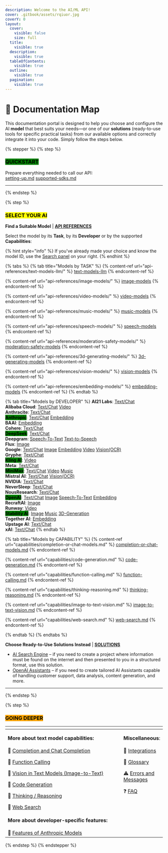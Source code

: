 ```yaml
---
description: Welcome to the AI/ML API!
cover: .gitbook/assets/rqiuor.jpg
coverY: 0
layout:
  cover:
    visible: false
    size: full
  title:
    visible: true
  description:
    visible: true
  tableOfContents:
    visible: true
  outline:
    visible: true
  pagination:
    visible: true
---
```


# 🧭 Documentation Map

This documentation portal is designed to help you choose and configure the AI **model** that best suits your needs—or one of our **solutions** (ready-to-use tools for specific practical tasks) from our available options and correctly integrate it into your code. Simply follow the steps below.

{% stepper %}
{% step %}
### &#x20;<mark style="background-color:green;">QUICKSTART</mark>&#x20;

Prepare everything needed to call our API:\
[setting-up.md](quickstart/setting-up.md "mention")     [supported-sdks.md](quickstart/supported-sdks.md "mention")&#x20;

***
{% endstep %}

{% step %}
### &#x20;<mark style="background-color:yellow;">SELECT  YOUR  AI</mark>&#x20;

**Find a Suitable Model**   |     [**API REFERENCES**](broken-reference)

Select the model by its **Task**, by its **Developer** or by the supported **Capabilities**:

{% hint style="info" %}
If you've already made your choice and know the model ID, use the [Search panel](https://docs.aimlapi.com/?q=) on your right.
{% endhint %}

{% tabs %}
{% tab title="Models by TASK" %}
{% content-ref url="api-references/text-models-llm/" %}
[text-models-llm](api-references/text-models-llm/)
{% endcontent-ref %}

{% content-ref url="api-references/image-models/" %}
[image-models](api-references/image-models/)
{% endcontent-ref %}

{% content-ref url="api-references/video-models/" %}
[video-models](api-references/video-models/)
{% endcontent-ref %}

{% content-ref url="api-references/music-models/" %}
[music-models](api-references/music-models/)
{% endcontent-ref %}

{% content-ref url="api-references/speech-models/" %}
[speech-models](api-references/speech-models/)
{% endcontent-ref %}

{% content-ref url="api-references/moderation-safety-models/" %}
[moderation-safety-models](api-references/moderation-safety-models/)
{% endcontent-ref %}

{% content-ref url="api-references/3d-generating-models/" %}
[3d-generating-models](api-references/3d-generating-models/)
{% endcontent-ref %}

{% content-ref url="api-references/vision-models/" %}
[vision-models](api-references/vision-models/)
{% endcontent-ref %}

{% content-ref url="api-references/embedding-models/" %}
[embedding-models](api-references/embedding-models/)
{% endcontent-ref %}
{% endtab %}

{% tab title="Models by DEVELOPER" %}
**AI21 Labs**:  [Text/Chat](api-references/text-models-llm/AI21-Labs/)\
**Alibaba Cloud**:  [Text/Chat](api-references/text-models-llm/Alibaba-Cloud/)    [Video](api-references/video-models/alibaba-cloud/)\
**Anthracite**:  [Text/Chat](api-references/text-models-llm/Anthracite/)\
<mark style="background-color:green;">**Anthropic**</mark>:  [Text/Chat](api-references/text-models-llm/Anthropic/)  [Embedding](api-references/embedding-models/Anthropic/) \
**BAAI**:  [Embedding](api-references/embedding-models/BAAI/)\
**Cohere**:  [Text/Chat](api-references/text-models-llm/Cohere/)\
<mark style="background-color:green;">**DeepSeek**</mark>:  [Text/Chat](api-references/text-models-llm/DeepSeek/)\
**Deepgram**:  [Speech-To-Text](api-references/speech-voice-models/stt/Deepgram/)  [Text-to-Speech](api-references/speech-voice-models/tts/Deepgram/)\
**Flux**:  [Image](api-references/image-models/flux/)\
**Google**:  [Text/Chat](api-references/text-models-llm/Google/)  [Image](api-references/image-models/Google/)  [Embedding](api-references/embedding-models/Google/)    [Video](api-references/video-models/google/)    [Vision(OCR)](api-references/vision-models/ocr-optical-character-recognition/google/)\
**Gryphe**:  [Text/Chat](api-references/text-models-llm/Gryphe/)\
<mark style="background-color:green;">**Kling AI**</mark>:  [Video](api-references/video-models/Kling-AI/)\
**Meta**:  [Text/Chat](api-references/text-models-llm/Meta/)\
<mark style="background-color:green;">**MiniMax**</mark>:  [Text/Chat](api-references/text-models-llm/MiniMax/)  [Video](api-references/video-models/MiniMax/)  [Music](api-references/music-models/MiniMax/)\
**Mistral AI**:  [Text/Chat](api-references/text-models-llm/Mistral-AI/)    [Vision(OCR)](api-references/vision-models/ocr-optical-character-recognition/mistral-ai/)\
**NVIDIA**:  [Text/Chat](api-references/text-models-llm/NVIDIA/)\
**NeverSleep**:  [Text/Chat](api-references/text-models-llm/NeverSleep/)\
**NousResearch**:  [Text/Chat](api-references/text-models-llm/NousResearch/)\
<mark style="background-color:green;">**OpenAI**</mark>:  [Text/Chat](api-references/text-models-llm/OpenAI/)  [Image](api-references/image-models/OpenAI/)  [Speech-To-Text](api-references/speech-voice-models/stt/OpenAI/)  [Embedding](api-references/embedding-models/OpenAI/) \
**RecraftAI**:  [Image](api-references/image-models/RecraftAI/)\
**Runway**:  [Video](api-references/video-models/runway/)\
<mark style="background-color:green;">**Stability AI**</mark>:  [Image](api-references/image-models/Stability-AI/)  [Music](api-references/music-models/Stability-AI/)  [3D-Generation](api-references/3d-generating-models/Stability-AI/)\
**Together AI**:  [Embedding](api-references/embedding-models/Together-AI/)\
**Upstage AI**:  [Text/Chat](api-references/text-models-llm/Upstage-AI/)\
**xAI**:  [Text/Chat](api-references/text-models-llm/xAI/)
{% endtab %}

{% tab title="Models by CAPABILITY" %}
{% content-ref url="capabilities/completion-or-chat-models.md" %}
[completion-or-chat-models.md](capabilities/completion-or-chat-models.md)
{% endcontent-ref %}

{% content-ref url="capabilities/code-generation.md" %}
[code-generation.md](capabilities/code-generation.md)
{% endcontent-ref %}

{% content-ref url="capabilities/function-calling.md" %}
[function-calling.md](capabilities/function-calling.md)
{% endcontent-ref %}

{% content-ref url="capabilities/thinking-reasoning.md" %}
[thinking-reasoning.md](capabilities/thinking-reasoning.md)
{% endcontent-ref %}

{% content-ref url="capabilities/image-to-text-vision.md" %}
[image-to-text-vision.md](capabilities/image-to-text-vision.md)
{% endcontent-ref %}

{% content-ref url="capabilities/web-search.md" %}
[web-search.md](capabilities/web-search.md)
{% endcontent-ref %}


{% endtab %}
{% endtabs %}

**Choose Ready-to-Use Solutions Instead**    |    [**SOLUTIONS**](broken-reference)

* [AI Search Engine](solutions/ai-search-engine/) – if you need to create a project where information must be found on the internet and then presented to you in a structured format, use this solution.
* [OpenAI Assistants](solutions/openai/assistants/) – if you need to create tailored AI Assistants capable of handling customer support, data analysis, content generation, and more.&#x20;

***
{% endstep %}

{% step %}
### &#x20;<mark style="background-color:orange;">GOING  DEEPER</mark>&#x20;

<table data-header-hidden data-full-width="true"><thead><tr><th width="375"></th><th valign="top"></th></tr></thead><tbody><tr><td><p><strong>More about text model capabilities:</strong><br><br><span data-gb-custom-inline data-tag="emoji" data-code="1f4d6">📖</span> <a href="capabilities/completion-or-chat-models.md">​Completion and Chat Completion</a></p><p><span data-gb-custom-inline data-tag="emoji" data-code="1f4d6">📖</span> <a href="capabilities/function-calling.md">Function Calling</a></p><p><span data-gb-custom-inline data-tag="emoji" data-code="1f4d6">📖</span> <a href="capabilities/image-to-text-vision.md">Vision in Text Models (Image-to-Text)</a></p><p><span data-gb-custom-inline data-tag="emoji" data-code="1f4d6">📖</span> <a href="capabilities/code-generation.md">Code Generation</a></p><p><span data-gb-custom-inline data-tag="emoji" data-code="1f4d6">📖</span> <a href="capabilities/thinking-reasoning.md">Thinking / Reasoning</a></p><p><span data-gb-custom-inline data-tag="emoji" data-code="1f4d6">📖</span> <a href="capabilities/web-search.md">Web Search</a><br></p></td><td valign="top"><p><strong>Miscellaneous</strong>:<br><br><span data-gb-custom-inline data-tag="emoji" data-code="1f517">🔗</span>  <a href="broken-reference">Integrations</a></p><p><span data-gb-custom-inline data-tag="emoji" data-code="1f4d7">📗</span>   <a href="broken-reference">Glossary</a></p><p><span data-gb-custom-inline data-tag="emoji" data-code="26a0">⚠️</span>  <a href="broken-reference">Errors and Messages</a></p><p><span data-gb-custom-inline data-tag="emoji" data-code="2753">❓</span>    <a href="broken-reference">FAQ</a> ​</p><p><br></p></td></tr><tr><td><strong>More about developer-specific features:</strong><br><br><span data-gb-custom-inline data-tag="emoji" data-code="1f4d6">📖</span> <a href="capabilities/anthropic.md">Features of Anthropic Models</a></td><td valign="top"></td></tr></tbody></table>
{% endstep %}
{% endstepper %}
